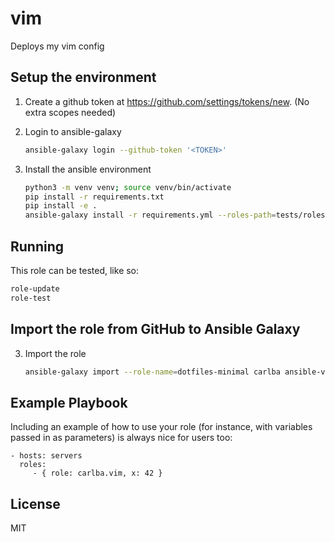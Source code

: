 vim
===

Deploys my vim config

Setup the environment
---------------------

1. Create a github token at https://github.com/settings/tokens/new. (No extra scopes needed)

2. Login to ansible-galaxy

   ```bash
   ansible-galaxy login --github-token '<TOKEN>'   
   ```

3. Install the ansible environment
    
   ```bash
   python3 -m venv venv; source venv/bin/activate
   pip install -r requirements.txt
   pip install -e .
   ansible-galaxy install -r requirements.yml --roles-path=tests/roles
   ```
   
Running 
-------

This role can be tested, like so:

```bash
role-update
role-test
```


Import the role from GitHub to Ansible Galaxy
---------------------------------------------

3. Import the role
   ```bash
   ansible-galaxy import --role-name=dotfiles-minimal carlba ansible-vim
   ```

Example Playbook
----------------

Including an example of how to use your role (for instance, with variables passed in as parameters) is always nice for users too:

    - hosts: servers
      roles:
         - { role: carlba.vim, x: 42 }

License
-------

MIT
